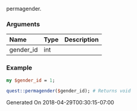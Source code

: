 permagender.
### Arguments
**Name**|**Type**|**Description**
:---|:---|:---
gender_id|int|

### Example

```perl
my $gender_id = 1;

quest::permagender($gender_id); # Returns void
```


Generated On 2018-04-29T00:30:15-07:00